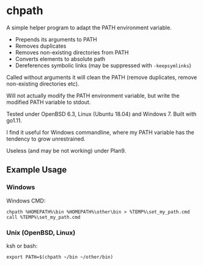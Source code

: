 # chpath

A simple helper program to adapt the PATH environment variable.

- Prepends its arguments to PATH
- Removes duplicates
- Removes non-existing directories from PATH
- Converts elements to absolute path
- Dereferences symbolic links (may be suppressed with `-keepsymlinks`)

Called without arguments it will clean the PATH
(remove duplicates, remove non-existing directories etc).

Will not actually modify the PATH environment variable,
but write the modified PATH variable to stdout.

Tested under OpenBSD 6.3, Linux (Ubuntu 18.04) and Windows 7.
Built with go1.11.

I find it useful for Windows commandline, where my PATH variable
has the tendency to grow unrestrained.

Useless (and may be not working) under Plan9.


## Example Usage

### Windows

Windows CMD:

    chpath %HOMEPATH%\bin %HOMEPATH%\other\bin > %TEMP%\set_my_path.cmd
    call %TEMP%\set_my_path.cmd

### Unix (OpenBSD, Linux)

ksh or bash:

    export PATH=$(chpath ~/bin ~/other/bin)

